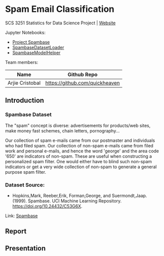 # Spam Email Classification
SCS 3251 Statistics for Data Science Project | [Website](#)

Jupyter Notebooks:
* [Project Spambase](https://nbviewer.org/github/quickheaven/scs-3251-statistics-for-data-scienc/blob/main/project_spambase_nb.ipynb)
* [SpambaseDatasetLoader](https://nbviewer.org/github/quickheaven/scs-3251-statistics-for-data-scienc/blob/main/spambase_dataset_loader_nb.ipynb)
* [SpambaseModelHelper](https://nbviewer.org/github/quickheaven/scs-3251-statistics-for-data-scienc/blob/main/spambase_model_helper_nb.ipynb)

Team members:

| Name | Github Repo |
| --- | --- |
| Arjie Cristobal  | https://github.com/quickheaven |


## Introduction

### Spambase Dataset
The "spam" concept is diverse: advertisements for products/web sites, make money fast schemes, chain letters, pornography...
	
Our collection of spam e-mails came from our postmaster and individuals who had filed spam.  Our collection of non-spam e-mails came from filed work and personal e-mails, and hence the word 'george' and the area code '650' are indicators of non-spam.  These are useful when constructing a personalized spam filter.  One would either have to blind such non-spam indicators or get a very wide collection of non-spam to generate a general purpose spam filter.


### Dataset Source:

* Hopkins,Mark, Reeber,Erik, Forman,George, and Suermondt,Jaap. (1999). Spambase. UCI Machine Learning Repository. https://doi.org/10.24432/C53G6X.

Link: [Spambase](https://archive.ics.uci.edu/dataset/94/spambase)

## Report

## Presentation



